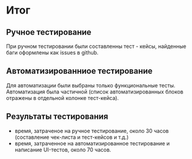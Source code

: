 # Итог

## Ручное тестирование
При ручном тестировании были составленны тест - кейсы, найденные баги оформлены как issues в github.

## Автоматизированниое тестирование
Для автоматизации были выбраны только функциональные тесты. Автоматизация была частичной (список автоматизированных блоков отражены в отдельной колонке тест-кейса).

## Результаты тестирования
* время, затраченое на ручное тестирование, около 30 часов (составление чек-листа и тест-кейсов и т.д.)
* время, затраченное на автоматизированное тестирование и написание UI-тестов, около 70 часов.
